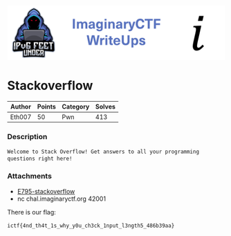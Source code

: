 ![ImaginaryCTF](../../banner.png)

# Stackoverflow

|Author|Points|Category|Solves|
|---|---|---|---|
|Eth007|50|Pwn|413|

### Description

```
Welcome to Stack Overflow! Get answers to all your programming questions right here!
```

### Attachments

* [E795-stackoverflow](E795-stackoverflow)
* nc chal.imaginaryctf.org 42001




There is our flag:
```
ictf{4nd_th4t_1s_why_y0u_ch3ck_1nput_l3ngth5_486b39aa}
```
